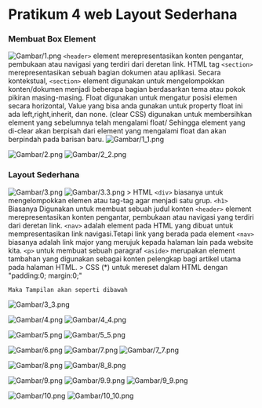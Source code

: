 # Pratikum 4 web Layout Sederhana

### Membuat Box Element
![Gambar/1.png](Gambar/1.png)
        `<header>` element merepresentasikan konten pengantar, pembukaan atau navigasi yang terdiri dari deretan link.
        HTML tag `<section>` merepresentasikan sebuah bagian dokumen atau aplikasi. Secara kontekstual, `<section>` element digunakan untuk mengelompokkan konten/dokumen menjadi beberapa bagian berdasarkan tema atau pokok pikiran masing-masing.
        Float digunakan untuk mengatur posisi elemen secara horizontal, Value yang bisa anda gunakan untuk property float ini ada left,right,inherit, dan none.
        (clear CSS) digunakan untuk membersihkan element yang sebelumnya telah mengalami float/ Sehingga element yang di-clear akan berpisah dari element yang mengalami float dan akan berpindah pada barisan baru. 
![Gambar/1_1.png](Gambar/1_1.png)


![Gambar/2.png](Gambar/2.png)
![Gambar/2_2.png](Gambar/2_2.png)


### Layout Sederhana

![Gambar/3.png](Gambar/3.png)
![Gambar/3.3.png](Gambar/3.3.png)
    >  HTML
    `<div>` biasanya untuk mengelompokkan elemen atau tag-tag agar menjadi satu grup.
    `<h1>` Biasanya Digunakan untuk membuat sebuah judul konten
    `<header>` element merepresentasikan konten pengantar, pembukaan atau navigasi yang terdiri dari deretan link.
    `<nav>` adalah element pada HTML yang dibuat untuk mempresentasikan link navigasi.Tetapi link yang berada pada element `<nav>` biasanya adalah link major yang merujuk kepada halaman lain pada website kita.
    `<p>` untuk membuat sebuah paragraf
    `<aside>` merupakan element tambahan yang digunakan sebagai konten pelengkap bagi artikel utama pada halaman HTML.
    > CSS
    (*) untuk mereset dalam HTML dengan "padding:0; margin:0;"

    Maka Tampilan akan seperti dibawah
![Gambar/3_3.png](Gambar/3_3.png)


![Gambar/4.png](Gambar/4.png)
![Gambar/4_4.png](Gambar/4_4.png)


![Gambar/5.png](Gambar/5.png)
![Gambar/5_5.png](Gambar/5_5.png)


![Gambar/6.png](Gambar/6.png)
![Gambar/7.png](Gambar/7.png)
![Gambar/7_7.png](Gambar/7_7.png)


![Gambar/8.png](Gambar/8.png)
![Gambar/8_8.png](Gambar/8_8.png)


![Gambar/9.png](Gambar/9.png)
![Gambar/9.9.png](Gambar/9.9.png)
![Gambar/9_9.png](Gambar/9_9.png)


![Gambar/10.png](Gambar/10.png)
![Gambar/10_10.png](Gambar/10_10.png)